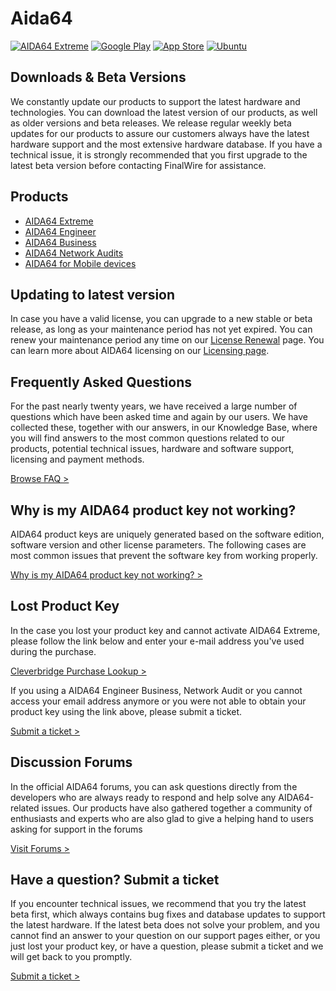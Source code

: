 Aida64
=============


[![AIDA64 Extreme](https://i.im.ge/2023/05/25/FMXWAx.png)](https://www.aida64.com/downloads/ZjIxYzBjZTM=) 
[![Google Play](https://i.im.ge/2023/05/25/FMXV1J.png)](https://play.google.com/store/apps/details?id=com.finalwire.aida64&hl=en&pli=1) 
[![App Store](https://i.im.ge/2023/05/25/FMXZpa.png)](https://apps.apple.com/app/apple-store/id979579523) 
[![Ubuntu](https://i.im.ge/2023/05/25/FMXfwy.png)](https://download.aida64.com/mobile/aida64.finalwire_1.0.1_multi.click) 


## Downloads & Beta Versions
We constantly update our products to support the latest hardware and technologies. You can download the latest version of our products, as well as older versions and beta releases. We release regular weekly beta updates for our products to assure our customers always have the latest hardware support and the most extensive hardware database. If you have a technical issue, it is strongly recommended that you first upgrade to the latest beta version before contacting FinalWire for assistance.

## Products
* [AIDA64 Extreme](https://www.aida64.com/products/aida64-extreme)
* [AIDA64 Engineer](https://www.aida64.com/products/aida64-engineer)
* [AIDA64 Business](https://www.aida64.com/products/aida64-business)
* [AIDA64 Network Audits](https://www.aida64.com/products/aida64-network-audit)
* [AIDA64 for Mobile devices](https://www.aida64.com/mobile-applications)


## Updating to latest version
In case you have a valid license, you can upgrade to a new stable or beta release, as long as your maintenance period has not yet expired. You can renew your maintenance period any time on our [License Renewal](https://www.aida64.com/support/renewal) page.
You can learn more about AIDA64 licensing on our [Licensing page](https://www.aida64.com/licensing).


## Frequently Asked Questions
For the past nearly twenty years, we have received a large number of questions which have been asked time and again by our users. We have collected these, together with our answers, in our Knowledge Base, where you will find answers to the most common questions related to our products, potential technical issues, hardware and software support, licensing and payment methods.

[Browse FAQ >](https://www.aida64.com/support/faq)


## Why is my AIDA64 product key not working?
AIDA64 product keys are uniquely generated based on the software edition, software version and other license parameters. The following cases are most common issues that prevent the software key from working properly.

[Why is my AIDA64 product key not working? >](https://www.aida64.com/support/invalid-key)


## Lost Product Key
In the case you lost your product key and cannot activate AIDA64 Extreme, please follow the link below and enter your e-mail address you've used during the purchase.

[Cleverbridge Purchase Lookup >](https://www.cleverbridge.com/750/?scope=cusecolp)

If you using a AIDA64 Engineer Business, Network Audit or you cannot access your email address anymore or you were not able to obtain your product key using the link above, please submit a ticket.

[Submit a ticket >](https://www.aida64.com/support/contactform)

## Discussion Forums
In the official AIDA64 forums, you can ask questions directly from the developers who are always ready to respond and help solve any AIDA64-related issues. Our products have also gathered together a community of enthusiasts and experts who are also glad to give a helping hand to users asking for support in the forums

[Visit Forums >](https://forums.aida64.com/)

## Have a question? Submit a ticket
If you encounter technical issues, we recommend that you try the latest beta first, which always contains bug fixes and database updates to support the latest hardware. If the latest beta does not solve your problem, and you cannot find an answer to your question on our support pages either, or you just lost your product key, or have a question, please submit a ticket and we will get back to you promptly.

[Submit a ticket >](https://www.aida64.com/support/contactform)